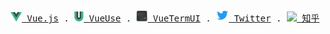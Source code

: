 <p align="center">
  <samp>
    <a href="https://github.com/vuejs"><img src="./icons/vuejs.svg" width=18> Vue.js</a> .
    <a href="https://github.com/vueuse"><img src="./icons/vueuse.svg" width=15> VueUse</a> .
    <a href="https://github.com/vue-terminal/vue-termui"><img src="./icons/vue-termui.svg" width=18> VueTermUI</a> .
    <a href="https://twitter.com/webfansplz"><img src="./icons/twitter.svg" width=20> Twitter</a> .
   <a href="https://www.zhihu.com/people/weber-23-9"><img src="./icons/zhihu.png" width=18> 知乎</a>
  </samp>
</p>

